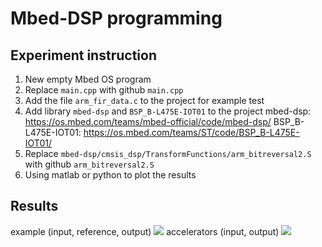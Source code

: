 # Mbed-DSP programming
## Experiment instruction
1. New empty Mbed OS program
2. Replace `main.cpp` with github `main.cpp`
3. Add the file `arm_fir_data.c` to the project for example test
4. Add library `mbed-dsp` and `BSP_B-L475E-IOT01` to the project
mbed-dsp: https://os.mbed.com/teams/mbed-official/code/mbed-dsp/
BSP_B-L475E-IOT01: https://os.mbed.com/teams/ST/code/BSP_B-L475E-IOT01/
6. Replace `mbed-dsp/cmsis_dsp/TransformFunctions/arm_bitreversal2.S` with github `arm_bitreversal2.S`
7. Using matlab or python to plot the results

## Results
example (input, reference, output)
![](https://i.imgur.com/RVqBlF9.png)
accelerators (input, output)
![](https://i.imgur.com/7GWbd1n.png)

